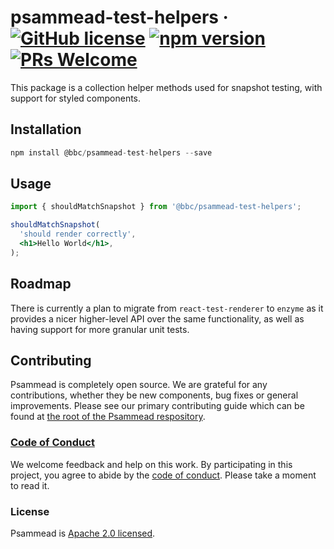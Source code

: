 # psammead-test-helpers &middot; [![GitHub license](https://img.shields.io/badge/license-Apache%202.0-blue.svg)](https://github.com/BBC-News/psammead/blob/latest/LICENSE) [![npm version](https://img.shields.io/npm/v/@bbc/psammead-test-helpers.svg)](https://www.npmjs.com/package/@bbc/psammead-test-helpers) [![PRs Welcome](https://img.shields.io/badge/PRs-welcome-brightgreen.svg)](https://reactjs.org/docs/how-to-contribute.html#your-first-pull-request)

This package is a collection helper methods used for snapshot testing, with support for styled components.

## Installation

```jsx
npm install @bbc/psammead-test-helpers --save
```

## Usage

```jsx
import { shouldMatchSnapshot } from '@bbc/psammead-test-helpers';

shouldMatchSnapshot(
  'should render correctly',
  <h1>Hello World</h1>,
);
```

## Roadmap

There is currently a plan to migrate from `react-test-renderer` to `enzyme` as it provides a nicer higher-level API over the same functionality, as well as having support for more granular unit tests.

## Contributing

Psammead is completely open source. We are grateful for any contributions, whether they be new components, bug fixes or general improvements. Please see our primary contributing guide which can be found at [the root of the Psammead respository](https://github.com/BBC-News/psammead/blob/latest/CONTRIBUTING.md).

### [Code of Conduct](https://github.com/BBC-News/psammead/blob/latest/CODE_OF_CONDUCT.md)

We welcome feedback and help on this work. By participating in this project, you agree to abide by the [code of conduct](https://github.com/BBC-News/psammead/blob/latest/CODE_OF_CONDUCT.md). Please take a moment to read it.

### License

Psammead is [Apache 2.0 licensed](https://github.com/BBC-News/psammead/blob/latest/LICENSE).
